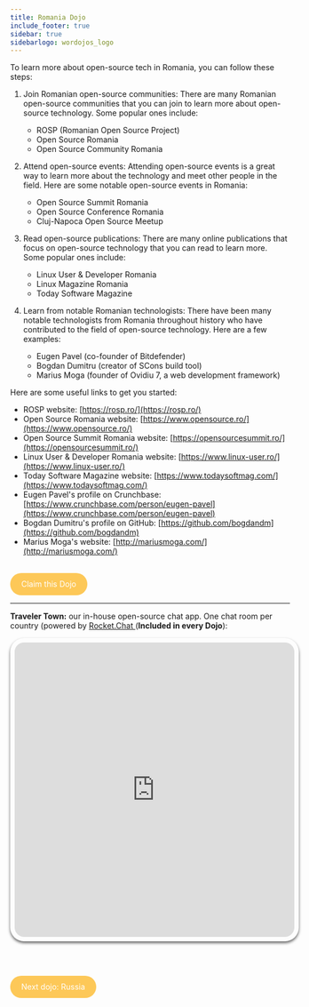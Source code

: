 ```yaml
---
title: Romania Dojo
include_footer: true
sidebar: true
sidebarlogo: wordojos_logo
---
```


To learn more about open-source tech in Romania, you can follow these steps:

1.  Join Romanian open-source communities: There are many Romanian open-source communities that you can join to learn more about open-source technology. Some popular ones include:
    
    *   ROSP (Romanian Open Source Project)
    *   Open Source Romania
    *   Open Source Community Romania
2.  Attend open-source events: Attending open-source events is a great way to learn more about the technology and meet other people in the field. Here are some notable open-source events in Romania:
    
    *   Open Source Summit Romania
    *   Open Source Conference Romania
    *   Cluj-Napoca Open Source Meetup
3.  Read open-source publications: There are many online publications that focus on open-source technology that you can read to learn more. Some popular ones include:
    
    *   Linux User & Developer Romania
    *   Linux Magazine Romania
    *   Today Software Magazine
4.  Learn from notable Romanian technologists: There have been many notable technologists from Romania throughout history who have contributed to the field of open-source technology. Here are a few examples:
    
    *   Eugen Pavel (co-founder of Bitdefender)
    *   Bogdan Dumitru (creator of SCons build tool)
    *   Marius Moga (founder of Ovidiu 7, a web development framework)

Here are some useful links to get you started:

*   ROSP website: [https://rosp.ro/](https://rosp.ro/)
*   Open Source Romania website: [https://www.opensource.ro/](https://www.opensource.ro/)
*   Open Source Summit Romania website: [https://opensourcesummit.ro/](https://opensourcesummit.ro/)
*   Linux User & Developer Romania website: [https://www.linux-user.ro/](https://www.linux-user.ro/)
*   Today Software Magazine website: [https://www.todaysoftmag.com/](https://www.todaysoftmag.com/)
*   Eugen Pavel's profile on Crunchbase: [https://www.crunchbase.com/person/eugen-pavel](https://www.crunchbase.com/person/eugen-pavel)
*   Bogdan Dumitru's profile on GitHub: [https://github.com/bogdandm](https://github.com/bogdandm)
*   Marius Moga's website: [http://mariusmoga.com/](http://mariusmoga.com/)

<br>
<html>
  <head>
    <style>
      .button {
        display: inline-block;
        padding: 20px 20px;
        text-align: center;
        text-decoration: none;
        color: #ffffff;
        background-color: #FDC858;
        border-radius: 33px;
        outline: none;
        line-height:  0%;
      }
    </style>
  </head>
  <body>
    <a class="button" href="https://blog.workdojos.com/Romania" target="_blank">Claim this Dojo</a>
  </body>
</html>
<br>

---


**Traveler Town:**   our in-house open-source chat app.  One chat room per country (powered by <a href="https://rocket.chat" >Rocket.Chat </a>  (**Included in every Dojo**):  

<iframe src="https://chat.traveler.town/channel/Romania" style="width: 100%;height: 530px;padding: 8px; box-shadow: 0 3px 5px rgba(0,0,0,.6);border-radius: 25px;overflow: hidden;border: none;" align="middle"></iframe>


<br><br>

<html>
  <head>
    <style>
      .button {
        display: inline-block;
        padding: 20px 20px;
        text-align: center;
        text-decoration: none;
        color: #ffffff;
        background-color: #FDC858;
        border-radius: 33px;
        outline: none;
        line-height:  %;
      }
    </style>
  </head>
  <body>
    <a class="button" href="https://workdojos.com/Russia">Next dojo:  Russia</a>
  </body>
</html>